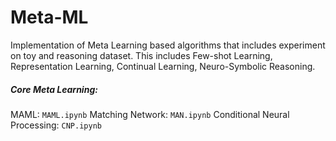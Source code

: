 # Meta-ML

Implementation of Meta Learning based algorithms that includes experiment on toy and reasoning dataset. This includes Few-shot Learning, Representation Learning, Continual Learning, Neuro-Symbolic Reasoning.

##### Core Meta Learning:

MAML: `MAML.ipynb`
Matching Network: `MAN.ipynb`
Conditional Neural Processing: `CNP.ipynb`
